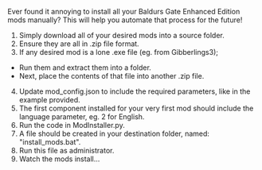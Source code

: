 Ever found it annoying to install all your Baldurs Gate Enhanced Edition mods manually?
This will help you automate that process for the future!

1. Simply download all of your desired mods into a source folder.
2. Ensure they are all in .zip file format.
3. If any desired mod is a lone .exe file (eg. from Gibberlings3);
- Run them and extract them into a folder.
- Next, place the contents of that file into another .zip file.
4. Update mod_config.json to include the required parameters, like in the example provided.
5. The first component installed for your very first mod should include the language parameter, eg. 2 for English. 
6. Run the code in ModInstaller.py.
7. A file should be created in your destination folder, named: "install_mods.bat".
8. Run this file as administrator.
9. Watch the mods install...
